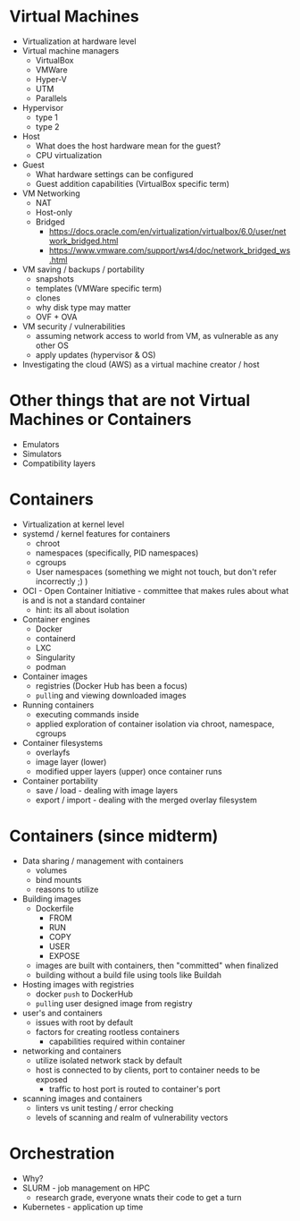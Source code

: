 # Virtual Machines

- Virtualization at hardware level
- Virtual machine managers
  - VirtualBox
  - VMWare
  - Hyper-V
  - UTM
  - Parallels
- Hypervisor
  - type 1
  - type 2
- Host
  - What does the host hardware mean for the guest?
  - CPU virtualization
- Guest
  - What hardware settings can be configured
  - Guest addition capabilities (VirtualBox specific term)
- VM Networking
  - NAT
  - Host-only
  - Bridged
    - https://docs.oracle.com/en/virtualization/virtualbox/6.0/user/network_bridged.html
    - https://www.vmware.com/support/ws4/doc/network_bridged_ws.html
- VM saving / backups / portability
  - snapshots
  - templates (VMWare specific term)
  - clones
  - why disk type may matter
  - OVF + OVA
- VM security / vulnerabilities
  - assuming network access to world from VM, as vulnerable as any other OS
  - apply updates (hypervisor & OS)
- Investigating the cloud (AWS) as a virtual machine creator / host

# Other things that are not Virtual Machines or Containers

- Emulators
- Simulators
- Compatibility layers

# Containers

- Virtualization at kernel level
- systemd / kernel features for containers
  - chroot
  - namespaces (specifically, PID namespaces)
  - cgroups
  - User namespaces (something we might not touch, but don't refer incorrectly ;) )
- OCI - Open Container Initiative - committee that makes rules about what is and is not a standard container
  - hint: its all about isolation
- Container engines
  - Docker
  - containerd
  - LXC
  - Singularity
  - podman
- Container images
  - registries (Docker Hub has been a focus)
  - `pull`ing and viewing downloaded images
- Running containers
  - executing commands inside
  - applied exploration of container isolation via chroot, namespace, cgroups
- Container filesystems
  - overlayfs
  - image layer (lower)
  - modified upper layers (upper) once container runs
- Container portability
  - save / load - dealing with image layers
  - export / import - dealing with the merged overlay filesystem

# Containers (since midterm)

- Data sharing / management with containers
  - volumes
  - bind mounts
  - reasons to utilize
- Building images
  - Dockerfile
    - FROM
    - RUN
    - COPY
    - USER
    - EXPOSE
  - images are built with containers, then "committed" when finalized
  - building without a build file using tools like Buildah
- Hosting images with registries
  - docker `push` to DockerHub
  - `pull`ing user designed image from registry
- user's and containers
  - issues with root by default
  - factors for creating rootless containers
    - capabilities required within container
- networking and containers
  - utilize isolated network stack by default
  - host is connected to by clients, port to container needs to be exposed
    - traffic to host port is routed to container's port
- scanning images and containers
  - linters vs unit testing / error checking
  - levels of scanning and realm of vulnerability vectors

# Orchestration

- Why?
- SLURM - job management on HPC
  - research grade, everyone wnats their code to get a turn
- Kubernetes - application up time
